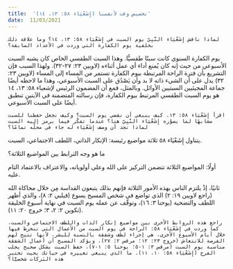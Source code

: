 ```yaml
---
title:  'تخصيص وقت لأنفسنا (إِشَعْيَاء ٥٨: ١٣، ١٤)'
date:  11/03/2021
---
```


`لماذا ناقش إِشَعْيَاء النَّبِيّ يوم السبت في إِشَعْيَاء ٥٨: ١٣، ١٤؟ وما علاقة ذلك بخلفية يوم الكفارة التي وردت في الأعداد السابقة؟`

يوم الكفارة السنوي كانت سبتًا طقسيًّا. وهذا السبت الطقسي الخاص كان يشبه السبت الأسبوعي من حيث إنه كان يُمنع أداء أي عمل أثناءه (لاويين ٢٣: ٢٧-٣٢). ولهذا السبب فإن التشريع بأن فترة الراحة المرتبطة بيوم الكفارة تستمر من المساء إلى المساء (لاويين ٢٣: ٣٢) يدل على أن الشيء ذاته لا بد وأن يَصْدُق على السبت الأسبوعي، وهذا ما لاحظه أيضًا جماعة المجيئيين السبتيين الأوائل. وبالمثل، فمع أن المضمون الرئيس لإشعياء ٥٨: ١٣، ١٤ هو يوم السبت الطقسي المرتبط بيوم الكفارة، فإن رسالته المتضمنة في الآيتين تنطبق أيضًا على السبت الأسبوعي.

`اقرأ إِشَعْيَاء ٥٨: ١٣. كيف ينبغي أن نقضي يوم السبت؟ وكيف نجعل حفظنا للسبت مشابهًا لما يصوّره إِشَعْيَاء النَّبِيّ هنا؟ عندما تفكّر فيما يرمز إليه السبت لماذا نجد أن وصف إِشَعْيَاء له جاء في محلّه تمامًا؟`

يتناول إِشَعْيَاء ٥٨ ثلاثة مواضيع رئيسة: الإنكار الذاتي، اللطف الاجتماعي، السبت.

ما هو وجه الترابط بين المواضيع الثلاثة؟

أولًا: المواضيع الثلاثة تتضمن التركيز على الله وعلى أولوياته، والاعتراف بالاعتماد التام عليه.

ثانيًا، إذْ يلتزم الناس بهذه الأمور الثلاثة فإنهم بذلك يتبعون القداسة مِن خلال محاكاة الله (راجع لاويين ١٩: ٢) الذي تواضع في شخص المسيح يسوع (فيلبي ٢: ٨)، والذي أظهر اللطف والتضحية (يوحنا ٣: ١٦)، وتوقّف عن عمله يوم السبت في نهاية أسبوع الخليقة (تكوين ٢: ٢، ٣؛ خروج ٢٠: ١١).

`راجع هذه الروابط الأخرى بين مواضيع إنكار الذات واللطف الاجتماعي والسبت، كما وردت في إِشَعْيَاء ٥٨: الراحة في يوم السبت من الأعمال التي ننخرط فيها خلال أيام الأسبوع الأخرى، هي إجراء لطف وشفقة بالنسبة للبشر، لأنها تتيح لهم الفرصة للانتعاش (خروج ٢٣: ١٢؛ مرقس ٢: ٢٧). ويؤكد المسيح أن أعمال الشفقة مناسبة يوم السبت (مرقس ٣: ١-٥؛ يوحنا ٥: ١-٧)، حفظ السبت بشكل صحيح يجلب الفرح (إِشَعْيَاء ٥٨: ١٠، ١١). ما الذي ينبغي تغييره في حياتك بحيث تختبر هذه البَركات شخصيًّا؟`